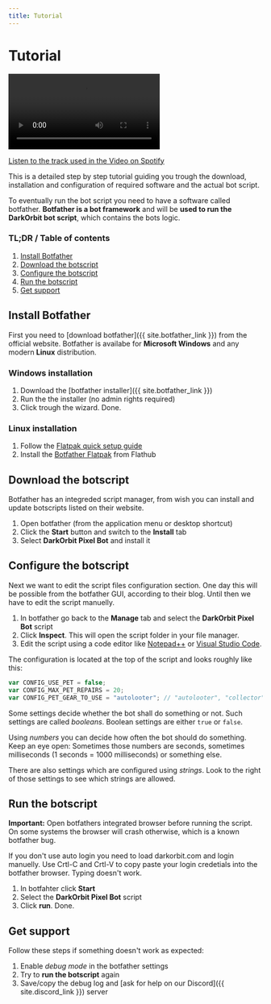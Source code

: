 ```yaml
---
title: Tutorial
---
```


# Tutorial

<video controls>
	<source src="/assets/videos/tutorial.webm" type="video/webm">
	<source src="/assets/videos/tutorial.mp4" type="video/mp4">
</video>

[Listen to the track used in the Video on Spotify](https://open.spotify.com/album/2KTdLUOOs5ZrpAN6eoFtIf?si=K6THIiP2SQGm2TN2nOTUeA)

This is a detailed step by step tutorial guiding you trough the download, installation and configuration of required software and the actual bot script.

To eventually run the bot script you need to have a software called botfather. **Botfather is a bot framework** and will be **used to run the DarkOrbit bot script**, which contains the bots logic.

### TL;DR / Table of contents

1. [Install Botfather](#install-botfather)
2. [Download the botscript](#download-the-botscript)
3. [Configure the botscript](#configure-the-botscript)
4. [Run the botscript](#run-the-botscript)
5. [Get support](#get-support)

## Install Botfather

First you need to [download botfather]({{ site.botfather_link }}) from the official website. Botfather is availabe for **Microsoft Windows** and any modern **Linux** distribution.

### Windows installation

1. Download the [botfather installer]({{ site.botfather_link }})
2. Run the the installer (no admin rights required)
3. Click trough the wizard. Done.

### Linux installation

1. Follow the [Flatpak quick setup guide](https://flatpak.org/setup/)
2. Install the [Botfather Flatpak](https://flathub.org/apps/details/io.botfather.Botfather) from Flathub

## Download the botscript

Botfather has an integreded script manager, from wish you can install and update botscripts listed on their website.

1. Open botfather (from the application menu or desktop shortcut)
2. Click the **Start** button and switch to the **Install** tab
3. Select **DarkOrbit Pixel Bot** and install it

## Configure the botscript

Next we want to edit the script files configuration section. One day this will be possible from the botfather GUI, according to their blog. Until then we have to edit the script manuelly.

1. In botfather go back to the **Manage** tab and select the **DarkOrbit Pixel Bot** script
2. Click **Inspect**. This will open the script folder in your file manager.
1. Edit the script using a code editor like [Notepad++](https://notepad-plus-plus.org/) or [Visual Studio Code](https://code.visualstudio.com/).

The configuration is located at the top of the script and looks roughly like this:

```javascript
var CONFIG_USE_PET = false;
var CONFIG_MAX_PET_REPAIRS = 20;
var CONFIG_PET_GEAR_TO_USE = "autolooter"; // "autolooter", "collector", "passivemode", "guardmode"
```

Some settings decide whether the bot shall do something or not. Such settings are called _booleans_. Boolean settings are either ``true`` or ``false``.

Using _numbers_ you can decide how often the bot should do something. Keep an eye open: Sometimes those numbers are seconds, sometimes milliseconds (1 seconds = 1000 milliseconds) or something else.

There are also settings which are configured using _strings_. Look to the right of those settings to see which strings are allowed.

## Run the botscript

**Important:** Open botfathers integrated browser before running the script. On some systems the browser will crash otherwise, which is a known botfather bug.

If you don't use auto login you need to load darkorbit.com and login manuelly. Use Crtl-C and Crtl-V to copy paste your login credetials into the botfather browser. Typing doesn't work.

1. In botfahter click **Start**
2. Select the **DarkOrbit Pixel Bot** script
3. Click **run**. Done.

## Get support

Follow these steps if something doesn't work as expected:

1. Enable _debug mode_ in the botfather settings
2. Try to **run the botscript** again
3. Save/copy the debug log and [ask for help on our Discord]({{ site.discord_link }}) server